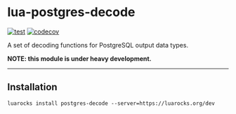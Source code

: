 # lua-postgres-decode

[![test](https://github.com/mah0x211/lua-postgres-decode/actions/workflows/test.yml/badge.svg)](https://github.com/mah0x211/lua-postgres-decode/actions/workflows/test.yml)
[![codecov](https://codecov.io/gh/mah0x211/lua-postgres-decode/branch/master/graph/badge.svg)](https://codecov.io/gh/mah0x211/lua-postgres-decode)

A set of decoding functions for PostgreSQL output data types.

**NOTE: this module is under heavy development.**

***

## Installation

```
luarocks install postgres-decode --server=https://luarocks.org/dev
```

